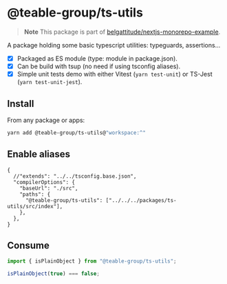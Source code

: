 # @teable-group/ts-utils

> **Note**
> This package is part of [belgattitude/nextjs-monorepo-example](https://github.com/belgattitude/nextjs-monorepo-example).

A package holding some basic typescript utilities: typeguards, assertions...

- [x] Packaged as ES module (type: module in package.json).
- [x] Can be build with tsup (no need if using tsconfig aliases).
- [x] Simple unit tests demo with either Vitest (`yarn test-unit`) or TS-Jest (`yarn test-unit-jest`).

## Install

From any package or apps:

```bash
yarn add @teable-group/ts-utils@"workspace:^"
```

## Enable aliases

```json5
{
  //"extends": "../../tsconfig.base.json",
  "compilerOptions": {
    "baseUrl": "./src",
    "paths": {
      "@teable-group/ts-utils": ["../../../packages/ts-utils/src/index"],
    },
  },
}
```

## Consume

```typescript
import { isPlainObject } from "@teable-group/ts-utils";

isPlainObject(true) === false;
```
